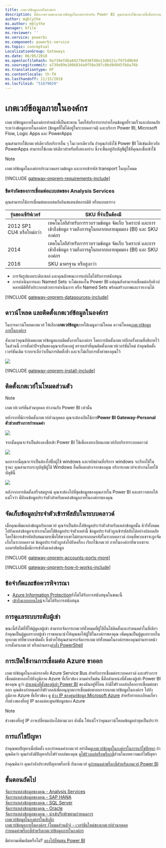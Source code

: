 ```yaml
---
title: เกตเวย์ข้อมูลภายในองค์กร
description: นี่คือภาพรวมของเกตเวย์ข้อมูลในองค์กรสำหรับ Power BI คุณสามารถใช้เกตเวย์นี้เพื่อทำงานกับแหล่งข้อมูล DirectQuery คุณยังสามารถใช้เกตเวย์นี้เพื่อรีเฟรชชุดข้อมูลบนระบบคลาวด์กับข้อมูลภายในองค์กร
author: mgblythe
ms.author: mblythe
manager: kfile
ms.reviewer: ''
ms.service: powerbi
ms.component: powerbi-service
ms.topic: conceptual
LocalizationGroup: Gateways
ms.date: 06/05/2018
ms.openlocfilehash: 9a739efdba84279e938fd8e13d6521cf975d0b9d
ms.sourcegitcommit: a739a99e1006834a0f56e387c0bd9d945fb8a76b
ms.translationtype: HT
ms.contentlocale: th-TH
ms.lasthandoff: 11/15/2018
ms.locfileid: "51679029"
---
```

# <a name="on-premises-data-gateway"></a>เกตเวย์ข้อมูลภายในองค์กร

เกตเวย์ข้อมูลภายในองค์กรทำหน้าที่เป็นสะพาน โดยให้บริการการถ่ายโอนข้อมูลที่รวดเร็วและปลอดภัยระหว่างข้อมูลภายในองค์กร (ข้อมูลที่ไม่ได้อยู่ในระบบคลาวด์) และบริการ Power BI, Microsoft Flow, Logic Apps และ PowerApps

คุณสามารถใช้เกตเวย์เดียวกับบริการอื่น ๆ ในเวลาเดียวกัน ถ้าคุณกำลังใช้ Power BI ได้เช่นเดียวกับ PowerApps สามารถใช้เกตเวย์เดียวสำหรับทั้งสองอย่าง ซึ่งจะขึ้นอยู่กับบัญชีผู้ใช้ที่คุณลงชื่อเข้าใช้

> [!NOTE]
> เกตเวย์ข้อมูลในองค์กรประมวลผลรวมข้อมูล และการเข้ารหัส transport ในทุกโหมด

<!-- Shared Requirements Include -->
[!INCLUDE [gateway-onprem-requirements-include](./includes/gateway-onprem-requirements-include.md)]

### <a name="limitations-of-analysis-services-live-connections"></a>ขีดจำกัดของการเชื่อมต่อแบบสดของ Analysis Services

คุณสามารถใช้การเชื่อมต่อแบบสดกับอินสแตนซ์หลายมิติ หรือแบบตาราง

| **รุ่นของเซิร์ฟเวอร์** | **SKU ที่จำเป็นต้องมี** |
| --- | --- |
| 2012 SP1 CU4 หรือใหม่กว่า |เทคโนโลยีสำหรับการรวบรวมข้อมูล จัดเก็บ วิเคราะห์ และการเข้าถึงข้อมูล รวมถึงการดูในหลากหลายมุมมอง (BI) และ SKU องค์กร |
| 2014 |เทคโนโลยีสำหรับการรวบรวมข้อมูล จัดเก็บ วิเคราะห์ และการเข้าถึงข้อมูล รวมถึงการดูในหลากหลายมุมมอง (BI) และ SKU องค์กร |
| 2016 |SKU มาตรฐาน หรือสูงกว่า |

* การจัดรูปแบบระดับเซลล์ และคุณลักษณะการแปลไม่ได้รับการสนับสนุน
* การดำเนินการและ Named Sets จะไม่แสดงใน Power BI แต่คุณยังสามารถเชื่อมต่อกับคิวบ์หลายมิติที่ยังประกอบด้วยการดำเนินการ หรือ Named Sets พร้อมสร้างภาพและรายงานได้

<!-- Shared Install steps Include -->
[!INCLUDE [gateway-onprem-datasources-include](./includes/gateway-onprem-datasources-include.md)]

## <a name="download-and-install-the-on-premises-data-gateway"></a>ดาวน์โหลด และติดตั้งเกตเวย์ข้อมูลในองค์กร

ในการดาวน์โหลดเกตเวย์ ให้เลือก**เกตเวย์ข้อมูล**ภายใต้เมนูดาวน์โหลด ดาวน์โหลด[เกตเวย์ข้อมูลภายในองค์กร](http://go.microsoft.com/fwlink/?LinkID=820925)

สังเกตว่าคุณอัปเดตเกตเวย์ข้อมูลแบบติดตั้งภายในองค์กร โดยการติดตั้งเกตเวย์อีกครั้งตามที่อธิบายไว้ในส่วนนี้ การตั้งค่าปัจจุบันของคุณจะยังคงอยู่ ตราบเท่าที่คุณติดตั้งเกตเวย์เวอร์ชันใหม่ ถ้าคุณติดตั้งเวอร์ชันเดิม ระบบจะถือว่าเป็นการติดตั้งซ้ำ และจะไม่เก็บการตั้งค่าของคุณไว้

![](media/service-gateway-onprem/powerbi-download-data-gateway.png)

<!-- Shared Install steps Include -->
[!INCLUDE [gateway-onprem-install-include](./includes/gateway-onprem-install-include.md)]

## <a name="install-the-gateway-in-personal-mode"></a>ติดตั้งเกตเวย์ในโหมดส่วนตัว

> [!NOTE]
> เกตเวย์เวอร์ชันส่วนบุคคล ทำงานกับ Power BI เท่านั้น

หลังจากที่มีการติดตั้งเกตเวย์ส่วนบุคคล คุณจะต้องเปิดใช้การ**Power BI Gateway-Personal ตัวช่วยสร้างการกำหนดค่า**

![](media/service-gateway-onprem/personal-gateway-launch-configuration.png)

จากนั้นคุณจะจำเป็นต้องลงชื่อเข้า Power BI ใช้เพื่อลงทะเบียนเกตเวย์กับบริการระบบคลาวด์

![](media/service-gateway-onprem/personal-gateway-signin.png)

นอกจากนี้คุณจะจำเป็นต้องใส่ชื่อผู้ใช้ windows และรหัสผ่านที่บริการ windows จะเรียกใช้ในฐานะ คุณสามารถระบุบัญชีผู้ใช้ Windows อื่นที่แตกต่างจากของคุณ บริการเกตเวย์จะทำงานโดยใช้บัญชีนี้

![](media/service-gateway-onprem/personal-gateway-windows-service.png)

หลังจากการติดตั้งเสร็จสมบูรณ์ คุณจะต้องไปที่ชุดข้อมูลของคุณภายใน Power BI และตรวจสอบให้แน่ใจว่า มีป้อนข้อมูลประจำตัวสำหรับแหล่งข้อมูลภายในองค์กรของคุณ

<a name="credentials"></a>

## <a name="storing-encrypted-credentials-in-the-cloud"></a>จัดเก็บข้อมูลประจำตัวเข้ารหัสลับในระบบคลาวด์

เมื่อคุณเพิ่มแหล่งข้อมูลกับเกตเวย์ คุณจำเป็นต้องใส่ข้อมูลประจำตัวสำหรับแหล่งข้อมูลนั้น คิวรีทั้งหมดไปยังแหล่งข้อมูลจะทำงานโดยใช้ข้อมูลประจำตัวเหล่านี้ ข้อมูลประจำตัวถูกเข้ารหัสลับได้อย่างปลอดภัย โดยใช้การเข้ารหัสลับสมมาตรเพื่อให้พวกเขาไม่สามารถถอดรหัสในระบบคลาวด์ ก่อนที่พวกเขาจะถูกจัดเก็บในระบบคลาวด์ ข้อมูลประจำตัวถูกส่งไปยังเครื่อง เรียกใช้เกตเวย์ ภายในองค์กรที่พวกเขาจะถอดรหัสลับเมื่อมีการเข้าถึงแหล่งข้อมูล

<!-- Account and Port information -->
[!INCLUDE [gateway-onprem-accounts-ports-more](./includes/gateway-onprem-accounts-ports-more.md)]

<!-- How the gateway works -->
[!INCLUDE [gateway-onprem-how-it-works-include](./includes/gateway-onprem-how-it-works-include.md)]

## <a name="limitations-and-considerations"></a>ข้อจำกัดและข้อควรพิจารณา

* [Azure Information Protection](https://docs.microsoft.com/microsoft-365/enterprise/protect-files-with-aip
)ยังไม่ได้รับการสนับสนุนในขณะนี้
* [เข้าถึงแบบออนไลน์](https://products.office.com/en-us/access)จะไม่ได้รับการสนับสนุน

## <a name="tenant-level-administration"></a>การดูแลระบบระดับผู้เช่า

ขณะนี้ยังไม่ที่ที่ให้ผู้ดูแลผู้เช่า สามารถจัดการเกตเวย์ทั้งหมดที่ผู้ใช้อื่นได้ติดตั้งและกำหนดค่าในที่เดียว  ถ้าคุณเป็นผู้ดูแลระบบผู้เช่า เราขอแนะนำให้คุณขอให้ผู้ใช้ในองค์กรของคุณ เพิ่มคุณเป็นผู้ดูแลระบบในทุกเกตเวย์ที่พวกเขาติดตั้ง ซึ่งช่วยให้คุณสามารถจัดการเกตเวย์ทั้งหมดในองค์กรของคุณผ่านทางหน้าการตั้งค่าเกตเวย์ หรือผ่านทาง[คำสั่ง PowerShell](https://docs.microsoft.com/power-bi/service-gateway-high-availability-clusters#powershell-support-for-gateway-clusters) 

## <a name="enabling-outbound-azure-connections"></a>การเปิดใช้งานการเชื่อมต่อ Azure ขาออก

เกตเวย์ข้อมูลในองค์กรอาศัย Azure Service Bus สำหรับการเชื่อมต่อระบบคลาวด์ และสร้างการเชื่อมต่อขาออกไปยังภูมิภาค Azure ที่เกี่ยวข้อง ตามค่าเริ่มต้น นี่คือตำแหน่งที่ตั้งของผู้เช่า Power BI ของคุณ ดูว่า [ตำแหน่งที่ตั้งของผู้เช่า Power BI](https://powerbi.microsoft.com/en-us/documentation/powerbi-admin-where-is-my-tenant-located/) ของฉันอยู่ที่ไหน
ถ้ามีไฟร์วอลล์บล็อกการเชื่อมต่อขาออก คุณต้องกำหนดค่าไฟร์วอลล์เพื่ออนุญาตการเชื่อมต่อขาออกจากเกตเวย์ข้อมูลในองค์กร ไปยังภูมิภาค Azure ที่เกี่ยวข้อง ดู [ช่วง IP ของศูนย์ข้อมูล Microsoft Azure](https://www.microsoft.com/download/details.aspx?id=41653) สำหรับรายละเอียดเกี่ยวกับช่วงของที่อยู่ IP ของแต่ละศูนย์ข้อมูลของ Azure
> [!NOTE]
> ช่วงของที่อยู่ IP อาจเปลี่ยนแปลงได้ตามเวลา ดังนั้น ให้แน่ใจว่าคุณดาวน์โหลดข้อมูลล่าสุดเป็นประจำ 

## <a name="troubleshooting"></a>การแก้ไขปัญหา

ถ้าคุณพบปัญหาเมื่อติดตั้ง และกำหนดค่าเกตเวย์ อย่าลืมดู[เกตเวย์ข้อมูลในองค์กรในการแก้ไขปัญหา](service-gateway-onprem-tshoot.md) ถ้าคุณคิดว่า คุณกำลังมีปัญหากับไฟร์วอลล์ของคุณ ดู[ไฟร์วอลล์หรือพร็อกซี](service-gateway-onprem-tshoot.md#firewall-or-proxy)ส่วนในบทความแก้ไขปัญหา

ถ้าคุณคิดว่า คุณกำลังประสบปัญหาพร็อกซี กับเกตเวย์ ดู[กำหนดค่าพร็อกซีสำหรับเกตเวย์ Power BI](service-gateway-proxy.md)

## <a name="next-steps"></a>ขั้นตอนถัดไป

[จัดการแหล่งข้อมูลของคุณ - Analysis Services](service-gateway-enterprise-manage-ssas.md)  
[จัดการแหล่งข้อมูลของคุณ - SAP HANA](service-gateway-enterprise-manage-sap.md)  
[จัดการแหล่งข้อมูลของคุณ - SQL Server](service-gateway-enterprise-manage-sql.md)  
[จัดการแหล่งข้อมูลของคุณ - Oracle](service-gateway-onprem-manage-oracle.md)  
[จัดการแหล่งข้อมูลของคุณ - นำเข้า/รีเฟรชตามกำหนดการ](service-gateway-enterprise-manage-scheduled-refresh.md)  
[เกตเวย์ข้อมูลในองค์กรในเชิงลึก](service-gateway-onprem-indepth.md)  
[เกตเวย์ข้อมูลภายในองค์กร (โหมดส่วนตัว) - เวอร์ชันใหม่ของเกตเวย์ส่วนบุคคล](service-gateway-personal-mode.md)  
[กำหนดค่าพร็อกซีสำหรับเกตเวย์ข้อมูลภายในองค์กร](service-gateway-proxy.md)  

มีคำถามเพิ่มเติมหรือไม่? [ลองไปที่ชุมชน Power BI](http://community.powerbi.com/)
